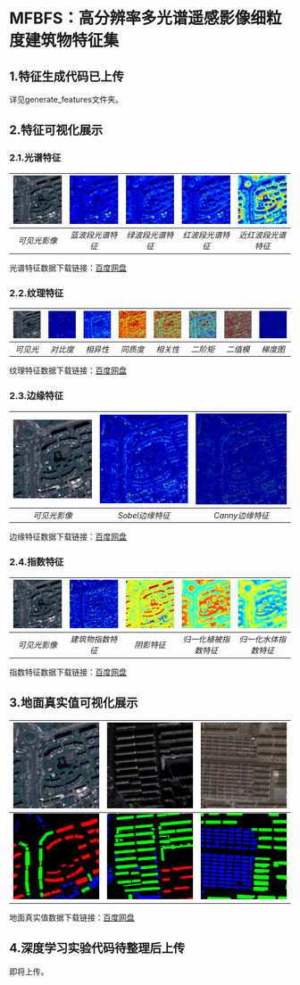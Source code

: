 # MFBFS：高分辨率多光谱遥感影像细粒度建筑物特征集

## 1.特征生成代码已上传

详见generate_features文件夹。

## 2.特征可视化展示

### 2.1.光谱特征

![可见光影像](https://github.com/WangZhenqing-RS/MFBFS/blob/main/sample_data/94_rgb.png) | ![蓝波段光谱特征](https://github.com/WangZhenqing-RS/MFBFS/blob/main/sample_data/94_b.png) | ![绿波段光谱特征](https://github.com/WangZhenqing-RS/MFBFS/blob/main/sample_data/94_g.png) | ![红波段光谱特征](https://github.com/WangZhenqing-RS/MFBFS/blob/main/sample_data/94_r.png) | ![近红波段光谱特征](https://github.com/WangZhenqing-RS/MFBFS/blob/main/sample_data/94_nir.png)
:-------------------------:|:-------------------------:|:-------------------------:|:-------------------------:|:-------------------------:
*可见光影像* | *蓝波段光谱特征* | *绿波段光谱特征* | *红波段光谱特征* | *近红波段光谱特征*

光谱特征数据下载链接：[百度网盘](https://pan.baidu.com/s/1U2F-md4R3I3Rrcz3SWxk-g?pwd=2024)

### 2.2.纹理特征

![可见光影像](https://github.com/WangZhenqing-RS/MFBFS/blob/main/sample_data/94_rgb.png) | ![对比度](https://github.com/WangZhenqing-RS/MFBFS/blob/main/sample_data/94_contrast_mean.png) | ![相异性](https://github.com/WangZhenqing-RS/MFBFS/blob/main/sample_data/94_dissimilarity_mean.png) | ![同质度](https://github.com/WangZhenqing-RS/MFBFS/blob/main/sample_data/94_homogeneity_mean.png) | ![相关性](https://github.com/WangZhenqing-RS/MFBFS/blob/main/sample_data/94_correlation_mean.png) | ![角二阶矩](https://github.com/WangZhenqing-RS/MFBFS/blob/main/sample_data/94_asm_mean.png) | ![局部二值模式](https://github.com/WangZhenqing-RS/MFBFS/blob/main/sample_data/94_lbp.png) | ![方向梯度直方图](https://github.com/WangZhenqing-RS/MFBFS/blob/main/sample_data/94_hog.png)
:-------------------------:|:-------------------------:|:-------------------------:|:-------------------------:|:-------------------------:|:-------------------------:|:-------------------------:|:-------------------------:
*可见光* | *对比度* | *相异性* | *同质度* | *相关性* | *二阶矩* | *二值模* | *梯度图*

纹理特征数据下载链接：[百度网盘](https://pan.baidu.com/s/1K938L0U78eWlRX5QwKP6og?pwd=2024)

### 2.3.边缘特征

![可见光影像](https://github.com/WangZhenqing-RS/MFBFS/blob/main/sample_data/94_rgb.png) | ![Sobel边缘特征](https://github.com/WangZhenqing-RS/MFBFS/blob/main/sample_data/94_sobel.png) | ![Canny边缘特征](https://github.com/WangZhenqing-RS/MFBFS/blob/main/sample_data/94_canny.png)
:-------------------------:|:-------------------------:|:-------------------------:
*可见光影像* | *Sobel边缘特征* | *Canny边缘特征*

边缘特征数据下载链接：[百度网盘](https://pan.baidu.com/s/1ox7HoaCea9QQf19wrhMbPQ?pwd=2024)

### 2.4.指数特征

![可见光影像](https://github.com/WangZhenqing-RS/MFBFS/blob/main/sample_data/94_rgb.png) | ![建筑物指数特征](https://github.com/WangZhenqing-RS/MFBFS/blob/main/sample_data/94_mbi.png) | ![阴影特征](https://github.com/WangZhenqing-RS/MFBFS/blob/main/sample_data/94_si.png) | ![归一化植被指数特征](https://github.com/WangZhenqing-RS/MFBFS/blob/main/sample_data/94_ndvi.png) | ![归一化水体指数特征](https://github.com/WangZhenqing-RS/MFBFS/blob/main/sample_data/94_ndwi.png)
:-------------------------:|:-------------------------:|:-------------------------:|:-------------------------:|:-------------------------:
*可见光影像* | *建筑物指数特征* | *阴影特征* | *归一化植被指数特征* | *归一化水体指数特征*

指数特征数据下载链接：[百度网盘](https://pan.baidu.com/s/18-AA8P-cPhbShEs_ObiqTA?pwd=2024)

## 3.地面真实值可视化展示

![可见光影像1](https://github.com/WangZhenqing-RS/MFBFS/blob/main/sample_data/94_rgb.png) | ![可见光影像2](https://github.com/WangZhenqing-RS/MFBFS/blob/main/sample_data/577_rgb.png) | ![可见光影像3](https://github.com/WangZhenqing-RS/MFBFS/blob/main/sample_data/937_rgb.png)
:-------------------------:|:-------------------------:|:-------------------------:
![可见光影像1](https://github.com/WangZhenqing-RS/MFBFS/blob/main/sample_data/94_label.png) | ![可见光影像2](https://github.com/WangZhenqing-RS/MFBFS/blob/main/sample_data/577_label.png) | ![可见光影像3](https://github.com/WangZhenqing-RS/MFBFS/blob/main/sample_data/937_label.png)

地面真实值数据下载链接：[百度网盘](https://pan.baidu.com/s/1JVoNBi_5jFVI4jAUciJu1A?pwd=2024)


## 4.深度学习实验代码待整理后上传

即将上传。